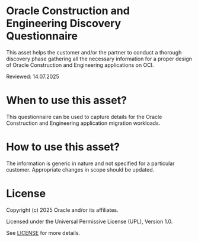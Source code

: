 # Oracle Construction and Engineering Discovery Questionnaire

This asset helps the customer and/or the partner to conduct a thorough discovery phase gathering all the necessary information for a proper design of Oracle Construction and Engineering applications on OCI.

Reviewed: 14.07.2025

# When to use this asset?

This questionnaire can be used to capture details for the Oracle Construction and Engineering application migration workloads.

# How to use this asset?

The information is generic in nature and not specified for a particular customer. Appropriate changes in scope should be updated.

# License

Copyright (c) 2025 Oracle and/or its affiliates.

Licensed under the Universal Permissive License (UPL), Version 1.0.

See [LICENSE](LICENSE) for more details.



